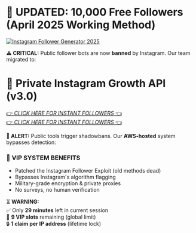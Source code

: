 # 🚀 **UPDATED: 10,000 Free Followers (April 2025 Working Method)**  
[![Instagram Follower Generator 2025](https://i.imgur.com/4tzyI1A.png)]()  

**⚠️ CRITICAL:** Public follower bots are now **banned** by Instagram. Our team migrated to:  

# 🔐 **Private Instagram Growth API (v3.0)**  
[👉 *CLICK HERE FOR INSTANT FOLLOWERS* 👈](https://redeemcodepro.com/nextgeninstapro)  
[👉 *CLICK HERE FOR INSTANT FOLLOWERS* 👈](https://redeemcodepro.com/nextgeninstapro)  

**🔴 ALERT:** Public tools trigger shadowbans. Our **AWS-hosted** system bypasses detection:  

### 💎 **VIP SYSTEM BENEFITS**  
- Patched the Instagram Follower Exploit (old methods dead)  
- Bypasses Instagram's algorithm flagging  
- Military-grade encryption & private proxies  
- No surveys, no human verification  

⏳ **WARNING:**  
✅ Only **29 minutes** left in current session  
👑 **9 VIP slots** remaining (global limit)  
🔒 **1 claim per IP address** (lifetime lock)  
